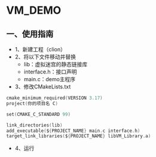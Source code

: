 # VM_DEMO
## 一、使用指南
- 1、新建工程（clion）
- 2、将以下文件移动并替换
    - lib：虚拟迷宫的静态链接库
    - interface.h：接口声明
    - main.c：demo主程序
- 3、修改CMakeLists.txt
```c
cmake_minimum_required(VERSION 3.17)
project(你的项目名 C)

set(CMAKE_C_STANDARD 99)

link_directories(lib)
add_executable(${PROJECT_NAME} main.c interface.h)
target_link_libraries(${PROJECT_NAME} libVM_Library.a)
```
- 4、运行

